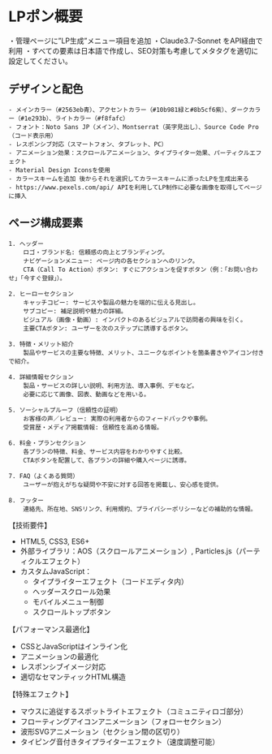 # LPポン概要
・管理ページに”LP生成”メニュー項目を追加
・Claude3.7-Sonnet をAPI経由で利用
・すべての要素は日本語で作成し、SEO対策も考慮してメタタグを適切に設定してください。

## デザインと配色
	- メインカラー（#2563eb青）、アクセントカラー（#10b981緑と#8b5cf6紫）、ダークカラー（#1e293b）、ライトカラー（#f8fafc）
	- フォント：Noto Sans JP（メイン）、Montserrat（英字見出し）、Source Code Pro（コード表示用）
	- レスポンシブ対応（スマートフォン、タブレット、PC）
	- アニメーション効果：スクロールアニメーション、タイプライター効果、パーティクルエフェクト
	- Material Design Iconsを使用
	- カラースキームを追加 後からそれを選択してカラースキームに添ったLPを生成出来る
	- https://www.pexels.com/api/ APIを利用してLP制作に必要な画像を取得してページに挿入

## ページ構成要素
	1. ヘッダー
		ロゴ・ブランド名: 信頼感の向上とブランディング。
		ナビゲーションメニュー: ページ内の各セクションへのリンク。
		CTA（Call To Action）ボタン: すぐにアクションを促すボタン（例：「お問い合わせ」「今すぐ登録」）。

	2. ヒーローセクション
		キャッチコピー: サービスや製品の魅力を端的に伝える見出し。
		サブコピー: 補足説明や魅力の詳細。
		ビジュアル（画像・動画）: インパクトのあるビジュアルで訪問者の興味を引く。
		主要CTAボタン: ユーザーを次のステップに誘導するボタン。

	3. 特徴・メリット紹介
		製品やサービスの主要な特徴、メリット、ユニークなポイントを箇条書きやアイコン付きで紹介。

	4. 詳細情報セクション
		製品・サービスの詳しい説明、利用方法、導入事例、デモなど。
		必要に応じて画像、図表、動画などを用いる。

	5. ソーシャルプルーフ（信頼性の証明）
		お客様の声／レビュー: 実際の利用者からのフィードバックや事例。
		受賞歴・メディア掲載情報: 信頼性を高める情報。

	6. 料金・プランセクション
		各プランの特徴、料金、サービス内容をわかりやすく比較。
		CTAボタンを配置して、各プランの詳細や購入ページに誘導。

	7. FAQ（よくある質問）
		ユーザーが抱えがちな疑問や不安に対する回答を掲載し、安心感を提供。

	8. フッター
		連絡先、所在地、SNSリンク、利用規約、プライバシーポリシーなどの補助的な情報。

【技術要件】
- HTML5, CSS3, ES6+
- 外部ライブラリ：AOS（スクロールアニメーション）, Particles.js（パーティクルエフェクト）
- カスタムJavaScript：
  * タイプライターエフェクト（コードエディタ内）
  * ヘッダースクロール効果
  * モバイルメニュー制御
  * スクロールトップボタン

 【パフォーマンス最適化】
- CSSとJavaScriptはインライン化
- アニメーションの最適化
- レスポンシブイメージ対応
- 適切なセマンティックHTML構造

【特殊エフェクト】
- マウスに追従するスポットライトエフェクト（コミュニティロゴ部分）
- フローティングアイコンアニメーション（フォローセクション）
- 波形SVGアニメーション（セクション間の区切り）
- タイピング音付きタイプライターエフェクト（速度調整可能）

